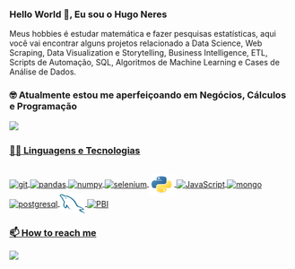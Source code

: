 <!---
- 👋 Hi, I’m @NeresWell
- 👀 I’m interested in ...
- 🌱 I’m currently learning ...
- 💞️ I’m looking to collaborate on ...
- 📫 How to reach me ...

  <img height="180em" src="https://github-readme-stats.vercel.app/api/top-langs/?username=NeresWell&layout=compact&langs_count=16&theme=nord"/>

  <img align="center" alt="R studio" height="30" width="40" src="https://d33wubrfki0l68.cloudfront.net/dd8ddc34fe29a71c81183dbe3436cfabbb540e44/b7152/assets/img/rstudio-ball.svg"> 

NeresWell/NeresWell is a ✨ special ✨ repository because its `README.md` (this file) appears on your GitHub profile.
You can click the Preview link to take a look at your changes.
--->
### Hello World 👋, Eu sou o Hugo Neres

Meus hobbies é estudar matemática e fazer pesquisas estatísticas, aqui você vai encontrar alguns projetos relacionado a Data Science, Web Scraping, Data Visualization e Storytelling, Business Intelligence, ETL, Scripts de Automação, SQL, Algoritmos de Machine Learning e Cases de Análise de Dados.

### 🤓 Atualmente estou me aperfeiçoando em Negócios, Cálculos e Programação

<div>
  <a href="https://github.com/NeresWell">
  <img height="180em" src="https://github-readme-stats.vercel.app/api?username=NeresWell&show_icons=true&theme=nord&include_all_commits=true&count_private=true&hide=contribs,prs"/>
</div>

### 👨‍💻 Linguagens e Tecnologias

<div style="display: inline_block"><br>
  <img align="center" alt="git" height="35" width="35" src="https://cdn.jsdelivr.net/gh/devicons/devicon@latest/icons/git/git-original.svg" />
  <img align="center" alt="pandas" height="35" width="35" src="https://cdn.jsdelivr.net/gh/devicons/devicon@latest/icons/pandas/pandas-original.svg" />
  <img align="center" alt="numpy" height="35" width="45" src="https://cdn.jsdelivr.net/gh/devicons/devicon@latest/icons/numpy/numpy-original.svg" />
  <img align="center" alt="selenium" height="35" width="35" src="https://cdn.jsdelivr.net/gh/devicons/devicon@latest/icons/selenium/selenium-original.svg" />
  <img align="center" alt="python" height="35" width="45" src="https://raw.githubusercontent.com/devicons/devicon/master/icons/python/python-original.svg">  
  <img align="center" alt="JavaScript" height="35" width="45" src="https://cdn.jsdelivr.net/gh/devicons/devicon/icons/javascript/javascript-original.svg">
  <img align="center" alt="mongo" height="35" width="35" src="https://cdn.jsdelivr.net/gh/devicons/devicon@latest/icons/mongodb/mongodb-original.svg" />
  <img align="center" alt="postgresql" height="35" width="35" src="https://cdn.jsdelivr.net/gh/devicons/devicon@latest/icons/postgresql/postgresql-original.svg" />
  <img align="center" alt="mysql" height="35" width="45" src="https://github.com/devicons/devicon/blob/master/icons/mysql/mysql-original.svg">
  <img align="center" alt="PBI" height="35" width="35" src="https://upload.wikimedia.org/wikipedia/commons/thumb/c/cf/New_Power_BI_Logo.svg/600px-New_Power_BI_Logo.svg.png">
</div>

### 📫 How to reach me
  
<div>
  <a href = "mailto:hugo.neres@sempreceub.com"><img src="https://img.shields.io/badge/-Email-%23333?style=for-the-badge" target="_blank"></a>
</div>
